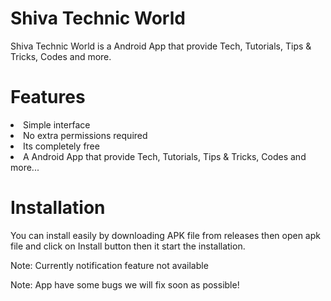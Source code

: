 <h1>Shiva Technic World</h1>
<p>Shiva Technic World is a Android App that provide Tech, Tutorials, Tips & Tricks, Codes and more.</p>
<h1>Features</h1>
<li>Simple interface</li>
<li>No extra permissions required</li>
<li>Its completely free</li>
<li>A Android App that provide Tech, Tutorials, Tips & Tricks, Codes and more...</li>
<h1>Installation</h1>
<p>You can install easily by downloading APK file from releases then open apk file and click on Install button then it start the installation.</p>
<a></a>
<p>Note: Currently notification feature not available</p>
<p>Note: App have some bugs we will fix soon as possible!</p>
